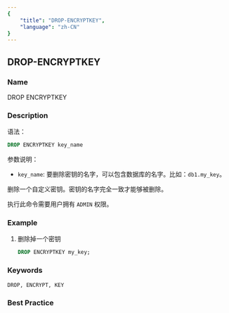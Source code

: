 ```yaml
---
{
    "title": "DROP-ENCRYPTKEY",
    "language": "zh-CN"
}
---
```


<!--
Licensed to the Apache Software Foundation (ASF) under one
or more contributor license agreements.  See the NOTICE file
distributed with this work for additional information
regarding copyright ownership.  The ASF licenses this file
to you under the Apache License, Version 2.0 (the
"License"); you may not use this file except in compliance
with the License.  You may obtain a copy of the License at

  http://www.apache.org/licenses/LICENSE-2.0

Unless required by applicable law or agreed to in writing,
software distributed under the License is distributed on an
"AS IS" BASIS, WITHOUT WARRANTIES OR CONDITIONS OF ANY
KIND, either express or implied.  See the License for the
specific language governing permissions and limitations
under the License.
-->

## DROP-ENCRYPTKEY

### Name

DROP ENCRYPTKEY

### Description

语法：

```sql
DROP ENCRYPTKEY key_name
```

参数说明：

- `key_name`: 要删除密钥的名字，可以包含数据库的名字。比如：`db1.my_key`。

删除一个自定义密钥。密钥的名字完全一致才能够被删除。

执行此命令需要用户拥有 `ADMIN` 权限。

### Example

1. 删除掉一个密钥

   ```sql
   DROP ENCRYPTKEY my_key;
   ```

### Keywords

    DROP, ENCRYPT, KEY

### Best Practice

